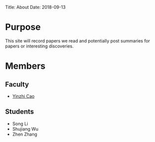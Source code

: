 Title: About
Date: 2018-09-13

# Purpose
This site will record papers we read and potentially post summaries for papers or interesting discoveries.

# Members

## Faculty
* [Yinzhi Cao](http://yinzhicao.org/)

## Students
* Song Li
* Shujiang Wu
* Zhen Zhang
